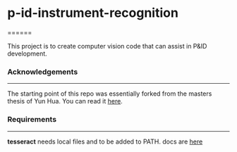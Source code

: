 # p-id-instrument-recognition
======

This project is to create computer vision code that can assist in P&ID development.


### Acknowledgements
------
The starting point of this repo was essentially forked from the masters thesis of Yun Hua. You can read it [here](https://aaltodoc.aalto.fi/bitstream/handle/123456789/112881/master_Hua_Yun_2022.pdf?sequence=1&isAllowed=y).


### Requirements 
------
**tesseract** needs local files and to be added to PATH. docs are [here](https://pypi.org/project/pytesseract/)
